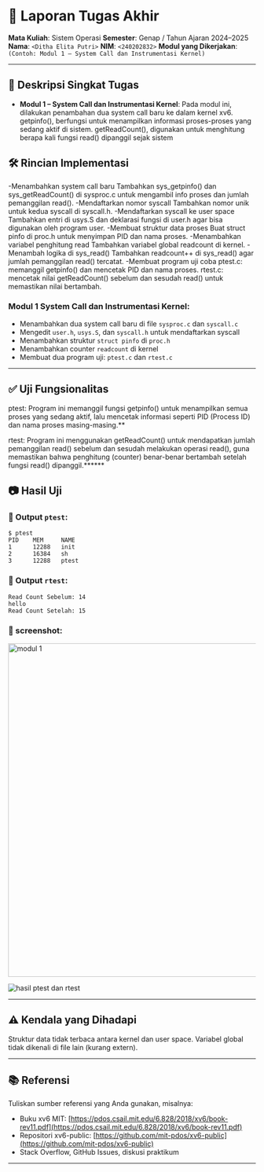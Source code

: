 # 📝 Laporan Tugas Akhir

**Mata Kuliah**: Sistem Operasi
**Semester**: Genap / Tahun Ajaran 2024–2025
**Nama**: `<Ditha Elita Putri>`
**NIM**: `<240202832>`
**Modul yang Dikerjakan**:
`(Contoh: Modul 1 – System Call dan Instrumentasi Kernel)`

---

## 📌 Deskripsi Singkat Tugas

* **Modul 1 – System Call dan Instrumentasi Kernel**:
Pada modul ini, dilakukan penambahan dua system call baru ke dalam kernel xv6.
getpinfo(), berfungsi untuk menampilkan informasi proses-proses yang sedang aktif di sistem.
getReadCount(), digunakan untuk menghitung berapa kali fungsi read() dipanggil sejak sistem

## 🛠️ Rincian Implementasi

-Menambahkan system call baru
Tambahkan sys_getpinfo() dan sys_getReadCount() di sysproc.c untuk mengambil info proses dan jumlah pemanggilan read().
-Mendaftarkan nomor syscall
Tambahkan nomor unik untuk kedua syscall di syscall.h.
-Mendaftarkan syscall ke user space
Tambahkan entri di usys.S dan deklarasi fungsi di user.h agar bisa digunakan oleh program user.
-Membuat struktur data proses
Buat struct pinfo di proc.h untuk menyimpan PID dan nama proses.
-Menambahkan variabel penghitung read
Tambahkan variabel global readcount di kernel.
-Menambah logika di sys_read()
Tambahkan readcount++ di sys_read() agar jumlah pemanggilan read() tercatat.
-Membuat program uji coba
ptest.c: memanggil getpinfo() dan mencetak PID dan nama proses.
rtest.c: mencetak nilai getReadCount() sebelum dan sesudah read() untuk memastikan nilai bertambah.

### Modul 1 System Call dan Instrumentasi Kernel:

* Menambahkan dua system call baru di file `sysproc.c` dan `syscall.c`
* Mengedit `user.h`, `usys.S`, dan `syscall.h` untuk mendaftarkan syscall
* Menambahkan struktur `struct pinfo` di `proc.h`
* Menambahkan counter `readcount` di kernel
* Membuat dua program uji: `ptest.c` dan `rtest.c`
---


## ✅ Uji Fungsionalitas

ptest:
Program ini memanggil fungsi getpinfo() untuk menampilkan semua proses yang sedang aktif, lalu mencetak informasi seperti PID (Process ID) dan nama proses masing-masing.**

rtest:
Program ini menggunakan getReadCount() untuk mendapatkan jumlah pemanggilan read() sebelum dan sesudah melakukan operasi read(), guna memastikan bahwa penghitung (counter) benar-benar bertambah setelah fungsi read() dipanggil.******


## 📷 Hasil Uji


### 📍 Output `ptest`:

```
$ ptest
PID    MEM     NAME
1      12288   init
2      16384   sh
3      12288   ptest
```

### 📍 Output `rtest`:

```
Read Count Sebelum: 14
hello
Read Count Setelah: 15
```

### 📸 screenshot:
<img width="1000" height="679" alt="modul 1" src="https://github.com/user-attachments/assets/8899cd59-30a3-4ac4-b8c1-11d5a778d17c" />

![hasil ptest dan rtest](./screenshots/modul1.png)


---

## ⚠️ Kendala yang Dihadapi

Struktur data tidak terbaca antara kernel dan user space.
Variabel global tidak dikenali di file lain (kurang extern).

---

## 📚 Referensi

Tuliskan sumber referensi yang Anda gunakan, misalnya:

* Buku xv6 MIT: [https://pdos.csail.mit.edu/6.828/2018/xv6/book-rev11.pdf](https://pdos.csail.mit.edu/6.828/2018/xv6/book-rev11.pdf)
* Repositori xv6-public: [https://github.com/mit-pdos/xv6-public](https://github.com/mit-pdos/xv6-public)
* Stack Overflow, GitHub Issues, diskusi praktikum

---
